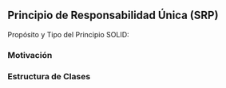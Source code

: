 ## Principio de Responsabilidad Única (SRP)


Propósito y Tipo del Principio SOLID:


### Motivación



### Estructura de Clases
